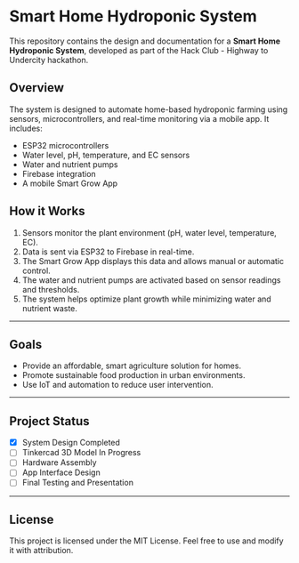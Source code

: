 # Smart Home Hydroponic System

This repository contains the design and documentation for a **Smart Home Hydroponic System**, developed as part of the Hack Club - Highway to Undercity hackathon.

## Overview

The system is designed to automate home-based hydroponic farming using sensors, microcontrollers, and real-time monitoring via a mobile app. It includes:

- ESP32 microcontrollers
- Water level, pH, temperature, and EC sensors
- Water and nutrient pumps
- Firebase integration
- A mobile Smart Grow App

## How it Works

1. Sensors monitor the plant environment (pH, water level, temperature, EC).
2. Data is sent via ESP32 to Firebase in real-time.
3. The Smart Grow App displays this data and allows manual or automatic control.
4. The water and nutrient pumps are activated based on sensor readings and thresholds.
5. The system helps optimize plant growth while minimizing water and nutrient waste.

---

## Goals

- Provide an affordable, smart agriculture solution for homes.
- Promote sustainable food production in urban environments.
- Use IoT and automation to reduce user intervention.

---

## Project Status

- [x] System Design Completed
- [ ] Tinkercad 3D Model In Progress
- [ ] Hardware Assembly
- [ ] App Interface Design
- [ ] Final Testing and Presentation

---

## License

This project is licensed under the MIT License. Feel free to use and modify it with attribution.